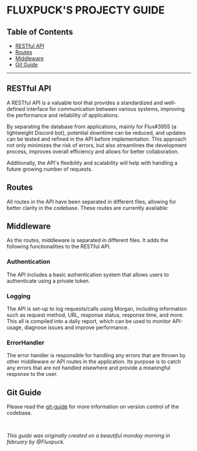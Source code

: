 # FLUXPUCK'S PROJECTY GUIDE

## Table of Contents
- [RESTful API](#api)
- [Routes](#routes)
- [Middleware](#middleware)
- [Git Guide](#git)

___

## RESTful API<a name="api"></a>
A RESTful API is a valuable tool that provides a standardized and well-defined interface for communication between various systems, improving the performance and reliability of applications. 

By separating the database from applications, mainly for Flux#3955 (a lightweight Discord bot), potential downtime can be reduced, and updates can be tested and refined in the API before implementation. This approach not only minimizes the risk of errors, but also streamlines the development process, improves overall efficiency and allows for better collaboration.

Additionally, the API's flexibility and scalability will help with handling a future growing number of requests.

## Routes<a name="routes"></a>
All routes in the API have been separated in different files, allowing for better clarity in the codebase. These routes are currently available:

## Middleware<a name="middleware"></a>
As the routes, middleware is separated in different files. It adds the following functionalities to the RESTful API.

### Authentication
The API includes a basic authentication system that allows users to authenticate using a private token.

### Logging
The API is set-up to log requests/calls using Morgan, including information such as request method, URL, response status, response time, and more. This all is compiled into a daily report, which can be used to monitor API-usage, diagnose issues and improve performance.

### ErrorHandler
The error handler is responsible for handling any errors that are thrown by other middleware or API routes in the application. Its purpose is to catch any errors that are not handled elsewhere and provide a meaningful response to the user.

## Git Guide<a name="git"></a>
Please read the [git-guide](/docs/git-guide.md) for more information on version control of the codebase.

<br>

*This guide was originally created on a beautiful monday morning in february by @Fluxpuck.*